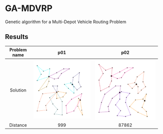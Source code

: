 # GA-MDVRP
Genetic algorithm for a Multi-Depot Vehicle Routing Problem


## Results
Problem name | p01 | p02
:-: | :-: | :-:
Solution | ![p01](/data/solutionImages/p01.png) | ![p02](/data/solutionImages/p02.png)
Distance | 999 | 87862

